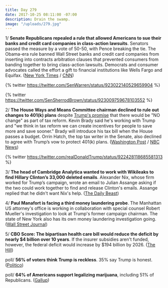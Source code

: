 ```yaml
---
title: Day 279
date: 2017-10-25 08:11:00 -07:00
description: Drain the swamp.
image: "/uploads/279.jpg"
---
```


1/ **Senate Republicans repealed a rule that allowed Americans to sue their banks and credit card companies in class-action lawsuits**. Senators passed the measure by a vote of 50-50, with Pence breaking the tie. The Obama-era rule banned Wall Street banks and credit card companies from inserting into contracts arbitration clauses that prevented consumers from banding together to bring class-action lawsuits. Democrats and consumer advocates called the effort a gift to financial institutions like Wells Fargo and Equifax. ([New York Times](https://www.nytimes.com/2017/10/24/business/senate-vote-wall-street-regulation.html) / [CNN](http://www.cnn.com/2017/10/24/politics/senate-cfpb-arbitration-repeal/index.html))

{% twitter https://twitter.com/SenWarren/status/923022140529659904 %}

{% twitter https://twitter.com/SenSherrodBrown/status/923009759678103552 %}

2/ **The House Ways and Means Committee chairman declined to rule out changes to 401(k) plans** despite [Trump's promise](https://whatthefuckjusthappenedtoday.com/2017/10/23/day-277/#6-trump-dismissed-the-house-republic) that there would be "NO change" as part of tax reform. Kevin Brady said he's working with Trump and "we think in tax reform we can create incentives for people to save more and save sooner." Brady will introduce his tax bill when the House passes a budget. Orrin Hatch, the top tax writer in the Senate, also declined to agree with Trump’s vow to protect 401(k) plans. ([Washington Post](https://www.washingtonpost.com/news/business/wp/2017/10/25/house-gop-tax-leader-threatens-to-break-trumps-promise-not-to-change-401k-rules/) / [NBC News](https://www.nbcnews.com/politics/congress/key-republican-opens-door-401-k-change-despite-trump-tweet-n814136))

{% twitter https://twitter.com/realDonaldTrump/status/922428118685581313 %}

3/ **The head of Cambridge Analytica wanted to work with Wikileaks to find Hillary Clinton’s 33,000 deleted emails**. Alexander Nix, whose firm worked for Trump’s campaign, wrote an email to Julian Assange asking if the two could work together to find and release Clinton's emails. Assange replied that he didn't want Nix's help. ([The Daily Beast](https://www.thedailybeast.com/trump-data-guru-i-tried-to-team-up-with-julian-assange))

4/ **Paul Manafort is facing a third money laundering probe**. The Manhattan US attorney's office is working in collaboration with special counsel Robert Mueller's investigation to look at Trump's former campaign chairman. The state of New York also has its own money laundering investigation going. ([Wall Street Journal](https://www.wsj.com/articles/former-trump-campaign-chairman-paul-manafort-faces-another-money-laundering-probe-1508888106))

5/ **CBO Score: The bipartisan health care bill would reduce the deficit by nearly $4 billion over 10 years**. If the insurer subsidies aren't funded,  however, the federal deficit would increase by $194 billion by 2026. ([The Hill](http://thehill.com/policy/healthcare/357091-cbo-bipartisan-deal-would-reduce-deficit-by-4-billion))

poll/ **56% of voters think Trump is reckless**. 35% say Trump is honest. ([Politico](http://www.politico.com/story/2017/10/25/trump-poll-reckless-honest-244126))

poll/ **64% of Americans support legalizing marijuana**, including 51% of Republicans. ([Gallup](http://news.gallup.com/poll/221018/record-high-support-legalizing-marijuana.aspx))

